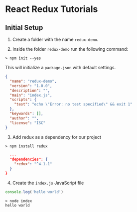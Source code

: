 # React Redux Tutorials

## Initial Setup

1. Create a folder with the name `redux-demo`.

2. Inside the folder `redux-demo` run the following command:

```shell
> npm init --yes
```

This will initialize a `package.json` with default settings.
```json
{
  "name": "redux-demo",
  "version": "1.0.0",
  "description": "",
  "main": "index.js",
  "scripts": {
    "test": "echo \"Error: no test specified\" && exit 1"
  },
  "keywords": [],
  "author": "",
  "license": "ISC"
}

```

3. Add redux as a dependency for our project

```shell
> npm install redux
```

```json
  ...
  "dependencies": {
    "redux": "^4.1.1"
  }
}
```

4. Create the `index.js` JavaScript file

```js
console.log('hello world')
```

```shell
> node index
hello world
```